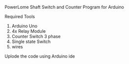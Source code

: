 PowerLome Shaft Switch and Counter Program for Arduino

Required Tools
1) Arduino Uno
2) 4x Relay Module
3) Counter Switch 3 phase
4) Single state Switch
5) wires

Uplode the code using Arduino ide
